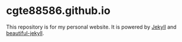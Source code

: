 # cgte88586.github.io

This repository is for my personal website. It is powered by [Jekyll](https://jekyllrb.com/) and [beautiful-jekyll](https://github.com/daattali/beautiful-jekyll).
